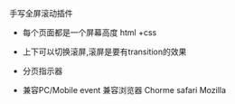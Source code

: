 手写全屏滚动插件


- 每个页面都是一个屏幕高度
html +css


- 上下可以切换滚屏,滚屏是要有transition的效果
- 分页指示器 
- 兼容PC/Mobile event 兼容浏览器  Chorme safari Mozilla
